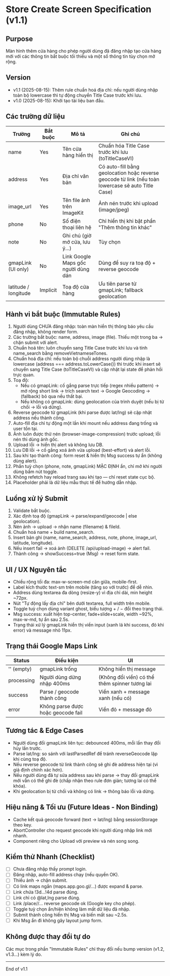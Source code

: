 # Store Create Screen Specification (v1.1)

## Purpose
Màn hình thêm cửa hàng cho phép người dùng đã đăng nhập tạo cửa hàng mới với các thông tin bắt buộc tối thiểu và một số thông tin tùy chọn mở rộng.

## Version
- v1.1 (2025-08-15): Thêm rule chuẩn hoá địa chỉ: nếu người dùng nhập toàn bộ lowercase thì tự động chuyển Title Case trước khi lưu.
- v1.0 (2025-08-15): Khởi tạo tài liệu ban đầu.

## Các trường dữ liệu
| Trường | Bắt buộc | Mô tả | Ghi chú |
|--------|----------|-------|---------|
| name | Yes | Tên cửa hàng hiển thị | Chuẩn hóa Title Case trước khi lưu (toTitleCaseVI) |
| address | Yes | Địa chỉ văn bản | Có auto-fill bằng geolocation hoặc reverse geocode từ link (nếu toàn lowercase sẽ auto Title Case) |
| image_url | Yes | Tên file ảnh trên ImageKit | Ảnh nén trước khi upload (image/jpeg) |
| phone | No | Số điện thoại liên hệ | Chỉ hiển thị khi bật phần "Thêm thông tin khác" |
| note | No | Ghi chú (giờ mở cửa, lưu ý...) | Tùy chọn |
| gmapLink (UI only) | No | Link Google Maps gốc người dùng dán | Dùng để suy ra toạ độ + reverse geocode |
| latitude / longitude | Implicit | Toạ độ cửa hàng | Ưu tiên parse từ gmapLink; fallback geolocation |

## Hành vi bắt buộc (Immutable Rules)
1. Người dùng CHƯA đăng nhập: toàn màn hiển thị thông báo yêu cầu đăng nhập, không render form.
2. Các trường bắt buộc: name, address, image (file). Thiếu một trong ba → chặn submit với alert.
3. Chuẩn hoá tên: luôn chuyển sang Title Case trước khi lưu và tính name_search bằng removeVietnameseTones.
4. Chuẩn hoá địa chỉ: nếu toàn bộ chuỗi address người dùng nhập là lowercase (address === address.toLowerCase()) thì trước khi insert sẽ chuyển sang Title Case (toTitleCaseVI) và cập nhật lại state để phản hồi trực quan.
5. Toạ độ:
   - Nếu có gmapLink: cố gắng parse trực tiếp (regex nhiều pattern) → mở rộng short link → trích search text → Google Geocoding → (fallback) bỏ qua nếu thất bại.
   - Nếu không có gmapLink: dùng geolocation của trình duyệt (nếu bị từ chối → lỗi và dừng).
6. Reverse geocode từ gmapLink (khi parse được lat/lng) sẽ cập nhật address nếu thành công.
7. Auto-fill địa chỉ tự động một lần khi mount nếu address đang trống và user tồn tại.
8. Ảnh luôn được thử nén (browser-image-compression) trước upload; lỗi nén thì dùng ảnh gốc.
9. Upload lỗi → hiển thị alert và không lưu DB.
10. Lưu DB lỗi → cố gắng xoá ảnh vừa upload (best-effort) và alert lỗi.
11. Sau khi tạo thành công: form reset & hiển thị Msg success tự ẩn (không dùng alert).
12. Phần tuỳ chọn (phone, note, gmapLink) MẶC ĐỊNH ẩn, chỉ mở khi người dùng bấm nút toggle.
13. Không refetch hay reload trang sau khi tạo — chỉ reset state cục bộ.
14. Placeholder phải là dữ liệu mẫu thực tế để hướng dẫn nhập.

## Luồng xử lý Submit
1. Validate bắt buộc.
2. Xác định toạ độ (gmapLink → parse/expand/geocode | else geolocation).
3. Nén ảnh → upload → nhận name (filename) & fileId.
4. Chuẩn hoá name + build name_search.
5. Insert bản ghi (name, name_search, address, note, phone, image_url, latitude, longitude).
6. Nếu insert fail → xoá ảnh (DELETE /api/upload-image) → alert fail.
7. Thành công → showSuccess=true (Msg) → reset form state.

## UI / UX Nguyên tắc
- Chiều rộng tối đa: max-w-screen-md căn giữa, mobile-first.
- Label kích thước text-sm trên mobile (tăng so với trước) để dễ nhìn.
- Address dùng textarea đa dòng (resize-y) vì địa chỉ dài, min height ~72px.
- Nút "Tự động lấy địa chỉ" bên dưới textarea, full width trên mobile.
- Toggle tuỳ chọn dùng variant ghost, biểu tượng + / − đổi theo trạng thái.
- Msg success: xuất hiện top-center, fade+slide+scale, width ~92%, max-w-md, tự ẩn sau 2.5s.
- Trạng thái xử lý gmapLink hiển thị viền input (xanh lá khi success, đỏ khi error) và message nhỏ 11px.

## Trạng thái Google Maps Link
| Status | Điều kiện | UI |
|--------|----------|----|
| '' (empty) | gmapLink trống | Không hiển thị message |
| processing | Người dùng dừng nhập 400ms | (Không đổi viền) có thể thêm spinner tương lai |
| success | Parse / geocode thành công | Viền xanh + message xanh (nếu có) |
| error | Không parse được hoặc geocode fail | Viền đỏ + message đỏ |

## Tương tác & Edge Cases
- Người dùng đổi gmapLink liên tục: debounced 400ms, mỗi lần thay đổi hủy lần trước.
- Parse lat/lng: so sánh với lastParsedRef để tránh reverseGeocode lặp khi cùng toạ độ.
- Nếu reverse geocode từ link thành công sẽ ghi đè address hiện tại (vì giả định chính xác hơn).
- Nếu người dùng đã tự sửa address sau khi parse → thay đổi gmapLink mới vẫn có thể ghi đè (chấp nhận theo rule đơn giản; tương lai có thể khóa). 
- Khi geolocation bị từ chối và không có link → thông báo lỗi và dừng.

## Hiệu năng & Tối ưu (Future Ideas - Non Binding)
- Cache kết quả geocode forward (text → lat/lng) bằng sessionStorage theo key.
- AbortController cho request geocode khi người dùng nhập link mới nhanh.
- Component riêng cho Upload với preview và nén song song.

## Kiểm thử Nhanh (Checklist)
- [ ] Chưa đăng nhập thấy prompt login.
- [ ] Đăng nhập, auto-fill address chạy (nếu quyền OK).
- [ ] Thiếu ảnh → chặn submit.
- [ ] Có link maps ngắn (maps.app.goo.gl/...) được expand & parse.
- [ ] Link chứa !3d...!4d parse đúng.
- [ ] Link chỉ có @lat,lng parse đúng.
- [ ] Link /place/<name>/... reverse geocode ok (Google key cho phép).
- [ ] Toggle tuỳ chọn ẩn/hiện không làm mất dữ liệu đã nhập.
- [ ] Submit thành công hiển thị Msg và biến mất sau ~2.5s.
- [ ] Khi Msg ẩn đi không gây layout jump form.

## Không được thay đổi tự do
Các mục trong phần "Immutable Rules" chỉ thay đổi nếu bump version (v1.2, v1.3...) kèm lý do.

---
End of v1.1
